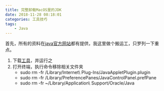 ```yaml
---
title: 完整卸载MacOS里的JDK
date: 2018-11-28 08:18:01
categories: 工具技巧
tags:
    - Java
---
```

首先，所有的资料在[java官方网站](https://www.java.com/en/download/help/mac_uninstall_java.xml)都有提供，我这里做个搬运工，只罗列一下重点。
1. 下载[工具](https://javadl-esd-secure.oracle.com/update/jut/JavaUninstallTool.dmg)，并运行之
2. 打开终端，执行命令移除相关文件夹
    * sudo rm -fr /Library/Internet\ Plug-Ins/JavaAppletPlugin.plugin 
    * sudo rm -fr /Library/PreferencePanes/JavaControlPanel.prefPane 
    * sudo rm -fr ~/Library/Application\ Support/Oracle/Java
